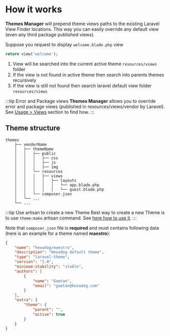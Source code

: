 # How it works

**Themes Manager** will prepend theme views paths to the existing Laravel View Finder locations. This way you can easily override any default view (even any third package published views).

Suppose you request to display `welcome.blade.php` view
```php
return view('welcome');
```

1. View will be searched into the current active theme `resources/views` folder 
2. If the view is not found in active theme then search into parents themes recursively
3. If the view is still not found then search laravel default view folder `resources/views`

:::tip Error and Package views
**Themes Manager** allows you to override error and package views (published in resources/views/vendor by Laravel). See [Usage > Views](usage/views) section to find how.
:::

## Theme structure
    themes
        ├── vendorName
        │   ├── themeName
        │   │   ├── public
        │   │   │   ├── css
        │   │   │   ├── js
        │   │   │   ├── img
        │   │   └── resources
        │   │   │   ├── views
        │   │   │   │   ├── layouts
        │   │   │   │   │   └── app.blade.php
        │   │   │   │   │   └── guest.blade.php
        │   │   └── composer.json
        │   └── ...
        └── ...

:::tip Use artisan to create a new Theme
Best way to create a new Theme is to use `theme:make` artisan command. See [here how to use it](usage/artisan).
:::

Note that `composer.json` file is **required** and must contains following data (here is an example for a theme named __maestro__):
```json
{
    "name": "hexadog/maestro",
    "description": "Hexadog default theme",
    "type": "laravel-theme",
    "version": "1.0",
    "minimum-stability": "stable",
    "authors": [
        {
            "name": "Gaetan",
            "email": "gaetan@hexadog.com"
        }
    ],
    "extra": {
        "theme": {
            "parent": "",
            "active": true
        }
    }
}
```